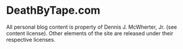 # DeathByTape.com

All personal blog content is property of Dennis J. McWherter, Jr. (see content license). Other elements of the site are released under their respective licenses.

